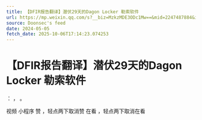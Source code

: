 ```yaml
---
title: 【DFIR报告翻译】潜伏29天的Dagon Locker 勒索软件
url: https://mp.weixin.qq.com/s?__biz=MzkzMDE3ODc1Mw==&mid=2247487884&idx=1&sn=558c605a99a76600512b592009ca1dcb
source: Doonsec's feed
date: 2024-05-05
fetch_date: 2025-10-06T17:14:23.074253
---
```


# 【DFIR报告翻译】潜伏29天的Dagon Locker 勒索软件

：
，
。

视频
小程序
赞
，轻点两下取消赞
在看
，轻点两下取消在看